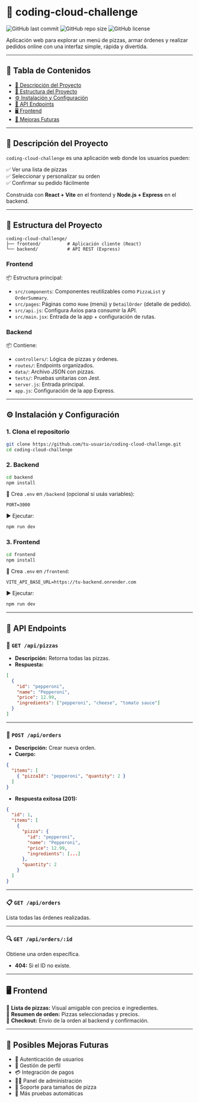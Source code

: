 # 🍕 coding-cloud-challenge

![GitHub last commit](https://img.shields.io/github/last-commit/tu-usuario/coding-cloud-challenge?style=flat-square)
![GitHub repo size](https://img.shields.io/github/repo-size/tu-usuario/coding-cloud-challenge?style=flat-square)
![GitHub license](https://img.shields.io/github/license/tu-usuario/coding-cloud-challenge?style=flat-square)

Aplicación web para explorar un menú de pizzas, armar órdenes y realizar pedidos online con una interfaz simple, rápida y divertida.

---

## 📑 Tabla de Contenidos

- [🧾 Descripción del Proyecto](#-descripción-del-proyecto)
- [📁 Estructura del Proyecto](#-estructura-del-proyecto)
- [⚙ Instalación y Configuración](#-instalación-y-configuración)
- [📡 API Endpoints](#-api-endpoints)
- [🖥️ Frontend](#️-frontend)
- [🚀 Mejoras Futuras](#-posibles-mejoras-futuras)

---

## 🧾 Descripción del Proyecto

`coding-cloud-challenge` es una aplicación web donde los usuarios pueden:

✅ Ver una lista de pizzas  
✅ Seleccionar y personalizar su orden  
✅ Confirmar su pedido fácilmente  

Construida con **React + Vite** en el frontend y **Node.js + Express** en el backend.

---

## 📁 Estructura del Proyecto

```plaintext
coding-cloud-challenge/
├── frontend/          # Aplicación cliente (React)
└── backend/           # API REST (Express)
```

### Frontend

📦 Estructura principal:

- `src/components`: Componentes reutilizables como `PizzaList` y `OrderSummary`.
- `src/pages`: Páginas como `Home` (menú) y `DetailOrder` (detalle de pedido).
- `src/api.js`: Configura Axios para consumir la API.
- `src/main.jsx`: Entrada de la app + configuración de rutas.

### Backend

📦 Contiene:

- `controllers/`: Lógica de pizzas y órdenes.
- `routes/`: Endpoints organizados.
- `data/`: Archivo JSON con pizzas.
- `tests/`: Pruebas unitarias con Jest.
- `server.js`: Entrada principal.
- `app.js`: Configuración de la app Express.

---

## ⚙ Instalación y Configuración

### 1. Clona el repositorio

```bash
git clone https://github.com/tu-usuario/coding-cloud-challenge.git
cd coding-cloud-challenge
```

### 2. Backend

```bash
cd backend
npm install
```

🔧 Crea `.env` en `/backend` (opcional si usás variables):

```env
PORT=3000
```

▶ Ejecutar:

```bash
npm run dev
```

### 3. Frontend

```bash
cd frontend
npm install
```

🔧 Crea `.env` en `/frontend`:

```env
VITE_API_BASE_URL=https://tu-backend.onrender.com
```

▶ Ejecutar:

```bash
npm run dev
```

---

## 📡 API Endpoints

### 🍕 `GET /api/pizzas`

- **Descripción:** Retorna todas las pizzas.
- **Respuesta:**
```json
[
  {
    "id": "pepperoni",
    "name": "Pepperoni",
    "price": 12.99,
    "ingredients": ["pepperoni", "cheese", "tomato sauce"]
  }
]
```

---

### 🧾 `POST /api/orders`

- **Descripción:** Crear nueva orden.
- **Cuerpo:**
```json
{
  "items": [
    { "pizzaId": "pepperoni", "quantity": 2 }
  ]
}
```

- **Respuesta exitosa (201):**
```json
{
  "id": 1,
  "items": [
    {
      "pizza": {
        "id": "pepperoni",
        "name": "Pepperoni",
        "price": 12.99,
        "ingredients": [...]
      },
      "quantity": 2
    }
  ]
}
```

---

### 📋 `GET /api/orders`

Lista todas las órdenes realizadas.

---

### 🔍 `GET /api/orders/:id`

Obtiene una orden específica.

- **404:** Si el ID no existe.

---

## 🖥️ Frontend

🔸 **Lista de pizzas:** Visual amigable con precios e ingredientes.  
🔸 **Resumen de orden:** Pizzas seleccionadas y precios.  
🔸 **Checkout:** Envío de la orden al backend y confirmación.

---

## 🚀 Posibles Mejoras Futuras

- 🔐 Autenticación de usuarios
- 👤 Gestión de perfil
- 💳 Integración de pagos
- 🧑‍🍳 Panel de administración
- 📏 Soporte para tamaños de pizza
- 🧪 Más pruebas automáticas